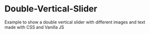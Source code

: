 # Double-Vertical-Slider
Example to show a double vertical slider with different images and text made with CSS and Vanilla JS
